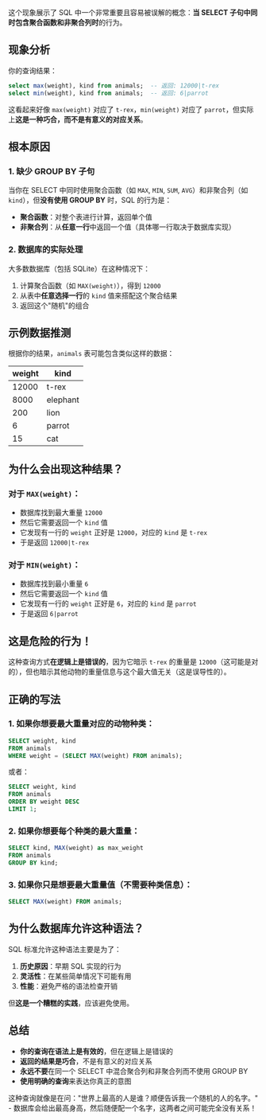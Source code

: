 这个现象展示了 SQL 中一个非常重要且容易被误解的概念：**当 SELECT 子句中同时包含聚合函数和非聚合列时**的行为。

## 现象分析

你的查询结果：
```sql
select max(weight), kind from animals;  -- 返回: 12000|t-rex
select min(weight), kind from animals;  -- 返回: 6|parrot
```

这看起来好像 `max(weight)` 对应了 `t-rex`，`min(weight)` 对应了 `parrot`，但实际上**这是一种巧合，而不是有意义的对应关系**。

## 根本原因

### 1. 缺少 GROUP BY 子句

当你在 SELECT 中同时使用聚合函数（如 `MAX`, `MIN`, `SUM`, `AVG`）和非聚合列（如 `kind`），但**没有使用 GROUP BY** 时，SQL 的行为是：

- **聚合函数**：对整个表进行计算，返回单个值
- **非聚合列**：从**任意一行**中返回一个值（具体哪一行取决于数据库实现）

### 2. 数据库的实际处理

大多数数据库（包括 SQLite）在这种情况下：
1. 计算聚合函数（如 `MAX(weight)`），得到 `12000`
2. 从表中**任意选择一行**的 `kind` 值来搭配这个聚合结果
3. 返回这个"随机"的组合

## 示例数据推测

根据你的结果，`animals` 表可能包含类似这样的数据：

| weight | kind    |
|--------|---------|
| 12000  | t-rex   |
| 8000   | elephant|
| 200    | lion    |
| 6      | parrot  |
| 15     | cat     |

## 为什么会出现这种结果？

### 对于 `MAX(weight)`：
- 数据库找到最大重量 `12000`
- 然后它需要返回一个 `kind` 值
- 它发现有一行的 `weight` 正好是 `12000`，对应的 `kind` 是 `t-rex`
- 于是返回 `12000|t-rex`

### 对于 `MIN(weight)`：
- 数据库找到最小重量 `6`
- 然后它需要返回一个 `kind` 值
- 它发现有一行的 `weight` 正好是 `6`，对应的 `kind` 是 `parrot`
- 于是返回 `6|parrot`

## 这是危险的行为！

这种查询方式**在逻辑上是错误的**，因为它暗示 `t-rex` 的重量是 `12000`（这可能是对的），但也暗示其他动物的重量信息与这个最大值无关（这是误导性的）。

## 正确的写法

### 1. 如果你想要最大重量对应的动物种类：

```sql
SELECT weight, kind
FROM animals
WHERE weight = (SELECT MAX(weight) FROM animals);
```

或者：

```sql
SELECT weight, kind
FROM animals
ORDER BY weight DESC
LIMIT 1;
```

### 2. 如果你想要每个种类的最大重量：

```sql
SELECT kind, MAX(weight) as max_weight
FROM animals
GROUP BY kind;
```

### 3. 如果你只是想要最大重量值（不需要种类信息）：

```sql
SELECT MAX(weight) FROM animals;
```

## 为什么数据库允许这种语法？

SQL 标准允许这种语法主要是为了：
1. **历史原因**：早期 SQL 实现的行为
2. **灵活性**：在某些简单情况下可能有用
3. **性能**：避免严格的语法检查开销

但**这是一个糟糕的实践**，应该避免使用。

## 总结

- **你的查询在语法上是有效的**，但在逻辑上是错误的
- **返回的结果是巧合**，不是有意义的对应关系
- **永远不要**在同一个 SELECT 中混合聚合列和非聚合列而不使用 GROUP BY
- **使用明确的查询**来表达你真正的意图

这种查询就像是在问："世界上最高的人是谁？顺便告诉我一个随机的人的名字。" - 数据库会给出最高身高，然后随便配一个名字，这两者之间可能完全没有关系！